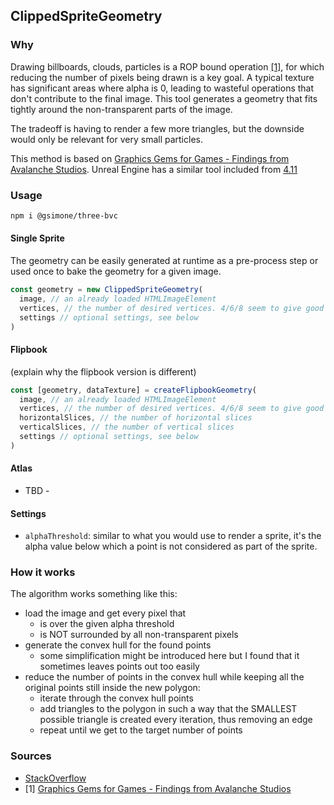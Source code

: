 ## ClippedSpriteGeometry

### Why

Drawing billboards, clouds, particles is a ROP bound operation [[1]](#1), for which reducing the number of pixels being drawn is a key goal.
A typical texture has significant areas where alpha is 0, leading to wasteful operations that don't contribute to the final image.
This tool generates a geometry that fits tightly around the non-transparent parts of the image.

The tradeoff is having to render a few more triangles, but the downside would only be relevant for very small particles.

This method is based on [Graphics Gems for Games - Findings from Avalanche Studios](https://www.humus.name/Articles/Persson_GraphicsGemsForGames.pdf).
Unreal Engine has a similar tool included from [4.11](https://docs.unrealengine.com/4.27/en-US/WhatsNew/Builds/ReleaseNotes/2016/4_11/)

### Usage

```bash
npm i @gsimone/three-bvc
```

#### Single Sprite

The geometry can be easily generated at runtime as a pre-process step or used once to bake the geometry for a given image.

```js
const geometry = new ClippedSpriteGeometry(
  image, // an already loaded HTMLImageElement
  vertices, // the number of desired vertices. 4/6/8 seem to give good results most of the time.
  settings // optional settings, see below
)
```

#### Flipbook

(explain why the flipbook version is different)

```js
const [geometry, dataTexture] = createFlipbookGeometry(
  image, // an already loaded HTMLImageElement
  vertices, // the number of desired vertices. 4/6/8 seem to give good results most of the time.
  horizontalSlices, // the number of horizontal slices
  verticalSlices, // the number of vertical slices
  settings // optional settings, see below
)
```

#### Atlas

- TBD -

#### Settings 

  * `alphaThreshold`: similar to what you would use to render a sprite, it's the alpha value below which a point is not considered as part of the sprite.

### How it works

The algorithm works something like this:
- load the image and get every pixel that
  - is over the given alpha threshold
  - is NOT surrounded by all non-transparent pixels
- generate the convex hull for the found points 
  - some simplification might be introduced here but I found that it sometimes leaves points out too easily
- reduce the number of points in the convex hull while keeping all the original points still inside the new polygon:
  - iterate through the convex hull points 
  - add triangles to the polygon in such a way that the SMALLEST possible triangle is created every iteration, thus removing an edge
  - repeat until we get to the target number of points

### Sources

- [StackOverflow](https://stackoverflow.com/questions/12571150/convex-hull-algorithm-and-graham-scan)
- <a id="1">[1]</a> [Graphics Gems for Games - Findings from Avalanche Studios](https://www.humus.name/Articles/Persson_GraphicsGemsForGames.pdf)